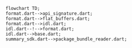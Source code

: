 <!---
Generated by https://github.com/polina-c/layerlens
Dependencies that create loop are markes with `!`.
-->

```mermaid
flowchart TD;
format.dart-->api_signature.dart;
format.dart-->flat_buffers.dart;
format.dart-->idl.dart;
idl.dart--!-->format.dart;
idl.dart-->base.dart;
summary_sdk.dart-->package_bundle_reader.dart;
```

